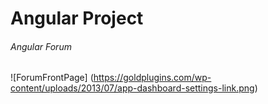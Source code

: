  # Angular Project
###### Angular Forum
![ForumFrontPage]
(https://goldplugins.com/wp-content/uploads/2013/07/app-dashboard-settings-link.png)
